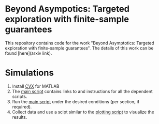 # Beyond Asympotics: Targeted exploration with finite-sample guarantees
This repository contains code for the work "Beyond Asymptotics: Targeted exploration with finite-sample guarantees". The details of this work can be found [here](arxiv link).

# Simulations

1. Install [CVX](https://cvxr.com/cvx/) for MATLAB
2. The [main script](main_finite.m) contains links to and instructions for all the dependent scripts.
3. Run the [main script](main_finite.m) under the desired conditions (per section, if required).
4. Collect data and use a scipt similar to the [plotting script](nonasymptotic_plots.m) to visualize the results.
